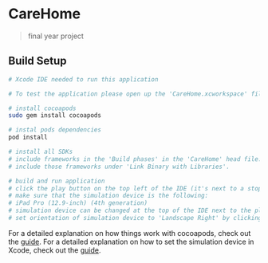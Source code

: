 # CareHome

> final year project

## Build Setup

``` bash
# Xcode IDE needed to run this application

# To test the application please open up the 'CareHome.xcworkspace' file

# install cocoapods
sudo gem install cocoapods

# instal pods dependencies
pod install

# install all SDKs
# include frameworks in the 'Build phases' in the 'CareHome' head file. 
# include those frameworks under 'Link Binary with Libraries'.

# build and run application 
# click the play button on the top left of the IDE (it's next to a stop/box button)
# make sure that the simulation device is the following:
# iPad Pro (12.9-inch) (4th generation)
# simulation device can be changed at the top of the IDE next to the play & pause buttons.
# set orientation of simulation device to 'Landscape Right' by clicking 'Device' and then 'Orientation' on the tool bar at the top of the screen.

```

For a detailed explanation on how things work with cocoapods, check out the [guide](https://guides.cocoapods.org/using/using-cocoapods.html). For a detailed explanation on how to set the simulation device in Xcode, check out the [guide](https://developer.apple.com/documentation/xcode/running_your_app_in_the_simulator_or_on_a_device).
